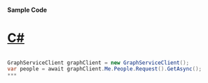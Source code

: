 #### Sample Code
# [C#](#tab/c-sharp)

```C#

GraphServiceClient graphClient = new GraphServiceClient();
var people = await graphClient.Me.People.Request().GetAsync();
*** 

```